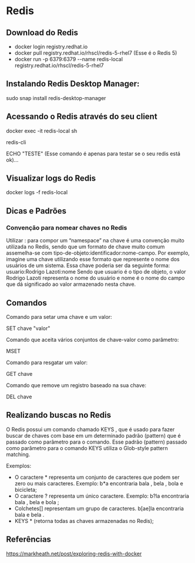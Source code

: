 # Redis

## Download do Redis

- docker login registry.redhat.io
- docker pull registry.redhat.io/rhscl/redis-5-rhel7 (Esse é o Redis 5)
- docker run -p 6379:6379 --name redis-local registry.redhat.io/rhscl/redis-5-rhel7

## Instalando Redis Desktop Manager:
 
sudo snap install redis-desktop-manager

## Acessando o Redis através do seu client

docker exec -it redis-local sh

redis-cli

ECHO "TESTE" (Esse comando é apenas para testar se o seu redis está ok)...

## Visualizar logs do Redis

docker logs -f redis-local

## Dicas e Padrões

### Convenção para nomear chaves no Redis

Utilizar : para compor um “namespace” na chave é uma convenção
muito utilizada no Redis, sendo que um formato de chave muito
comum assemelha-se com tipo-de-objeto:identificador:nome-campo.
Por exemplo, imagine uma chave utilizando esse formato que represente
o nome dos usuários de um sistema. Essa chave poderia ser da seguinte
forma:
usuario:Rodrigo Lazoti:nome
Sendo que usuario é o tipo de objeto, o valor Rodrigo Lazoti
representa o nome do usuário e nome é o nome do campo que dá significado
ao valor armazenado nesta chave.

## Comandos

Comando para setar uma chave e um valor:

SET chave "valor"

Comando que aceita vários conjuntos de chave-valor como parâmetro:

MSET 

Comando para resgatar um valor:

GET chave

Comando que remove um registro baseado na sua chave:

DEL chave

## Realizando buscas no Redis

O Redis possui um comando chamado KEYS , que é usado para
fazer buscar de chaves com base em um determinado padrão (pattern) que é
passado como parâmetro para o comando. Esse padrão (pattern) passado como 
parâmetro para o comando KEYS utiliza o Glob-style pattern matching.


Exemplos:

- O caractere * representa um conjunto de caracteres que podem ser zero
ou mais caracteres. Exemplo: b*a encontraria bala , bela , bola e bicicleta;
- O caractere ? representa um único caractere. Exemplo: b?la encontraria bala , bela e bola ;
- Colchetes[] representam um grupo de caracteres. b[ae]la encontraria bala e bela .
- KEYS * (retorna todas as chaves armazenadas no Redis);



## Referências

https://markheath.net/post/exploring-redis-with-docker


